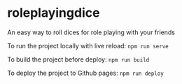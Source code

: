 # roleplayingdice

An easy way to roll dices for role playing with your friends

To run the project locally with live reload:
`npm run serve`

To build the project before deploy:
`npm run build`

To deploy the project to Github pages:
`npm run deploy`
